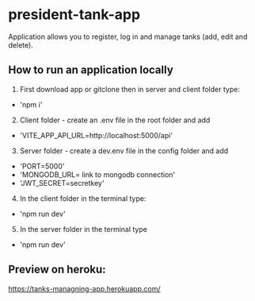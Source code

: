 # president-tank-app
Application allows you to register, log in and manage tanks (add, edit and delete).

## How to run an application locally
1. First download app or gitclone then in server and client folder type: 
- 'npm i'
2. Client folder - create an .env file in the root folder and add 
- 'VITE_APP_API_URL=http://localhost:5000/api'
3. Server folder - create a dev.env file in the config folder and add 
- 'PORT=5000'
- 'MONGODB_URL= link to mongodb connection'
- 'JWT_SECRET=secretkey'
4. In the client folder in the terminal type:
- 'npm run dev'
5. In the server folder in the terminal type 
- 'npm run dev'
## Preview on heroku: 
https://tanks-managning-app.herokuapp.com/
